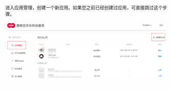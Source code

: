 进入应用管理，创建一个新应用。如果您之前已经创建过应用，可直接跳过这个步骤。

![](https://github.com/huishangplus/SDKDocs/blob/master/images/key1.png)